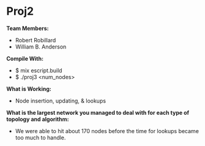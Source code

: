 # Proj2

**Team Members:**
- Robert Robillard
- William B. Anderson

**Compile With:**
- $ mix escript.build
- $ ./proj3 <num_nodes>

**What is Working:**
- Node insertion, updating, & lookups

**What is the largest network you managed to deal with for each type of
 topology and algorithm:**
- We were able to hit about 170 nodes before the time for lookups became too much to handle.

